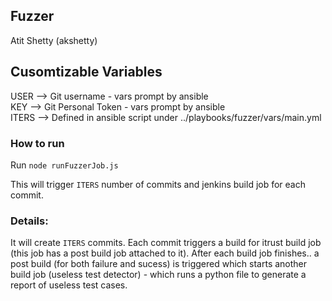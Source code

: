 ## Fuzzer

Atit Shetty (akshetty)


## Cusomtizable Variables

USER        --> Git username - vars prompt by ansible <br />
KEY         --> Git Personal Token - vars prompt by ansible <br />
ITERS  		--> Defined in ansible script under ../playbooks/fuzzer/vars/main.yml <br />

### How to run
Run `node runFuzzerJob.js` <br />

This will trigger `ITERS` number of commits and jenkins build job for each commit.

### Details:
It will create `ITERS` commits. Each commit triggers a build for itrust build job (this job has a post build job attached to it). After each build job finishes.. a post build (for both failure and sucess) is triggered which starts another build job (useless test detector) - which runs a python file to generate a report of useless test cases.
